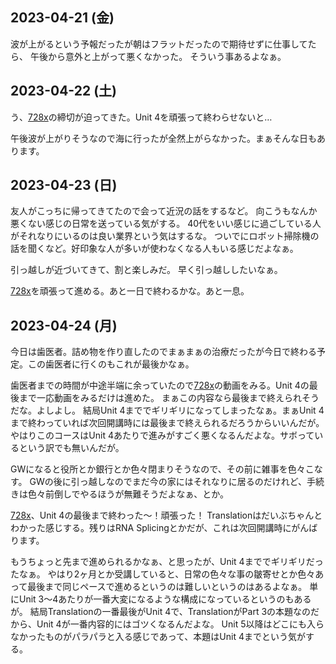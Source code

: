 ## 2023-04-21 (金)

波が上がるという予報だったが朝はフラットだったので期待せずに仕事してたら、
午後から意外と上がって悪くなかった。
そういう事あるよなぁ。

## 2023-04-22 (土)

う、[728x](728x.md)の締切が迫ってきた。Unit 4を頑張って終わらせないと…

午後波が上がりそうなので海に行ったが全然上がらなかった。まぁそんな日もあります。

## 2023-04-23 (日)

友人がこっちに帰ってきてたので会って近況の話をするなど。
向こうもなんか悪くない感じの日常を送っている気がする。
40代をいい感じに過ごしている人がそれなりにいるのは良い業界という気はするな。
ついでにロボット掃除機の話を聞くなど。好印象な人が多いが使わなくなる人もいる感じだよなぁ。

引っ越しが近づいてきて、割と楽しみだ。
早く引っ越ししたいなぁ。

[728x](728x.md)を頑張って進める。あと一日で終わるかな。あと一息。

## 2023-04-24 (月)

今日は歯医者。詰め物を作り直したのでまぁまぁの治療だったが今日で終わる予定。この歯医者に行くのもこれが最後かなぁ。

歯医者までの時間が中途半端に余っていたので[728x](728x.md)の動画をみる。Unit 4の最後まで一応動画をみるだけは進めた。
まぁこの内容なら最後まで終えられそうだな。よしよし。
結局Unit 4まででギリギリになってしまったなぁ。まぁUnit 4まで終わっていれば次回開講時には最後まで終えられるだろうからいいんだが。やはりこのコースはUnit 4あたりで進みがすごく悪くなるんだよな。サボっているという訳でも無いんだが。

GWになると役所とか銀行とか色々閉まりそうなので、その前に雑事を色々こなす。
GWの後に引っ越しなのでまだ今の家にはそれなりに居るのだけれど、手続きは色々前倒しでやるほうが無難そうだよなぁ、とか。

[728x](728x.md)、Unit 4の最後まで終わった〜！頑張った！
Translationはだいぶちゃんとわかった感じする。残りはRNA Splicingとかだが、これは次回開講時にがんばります。

もうちょっと先まで進められるかなぁ、と思ったが、Unit 4まででギリギリだったなぁ。
やはり2ヶ月とか受講していると、日常の色々な事の皺寄せとか色々あって最後まで同じペースで進めるというのは難しいというのはあるよなぁ。
単にUnit 3〜4あたりが一番大変になるような構成になっているというのもあるが。
結局Translationの一番最後がUnit 4で、TranslationがPart 3の本題なのだから、Unit 4が一番内容的にはゴツくなるんだよな。
Unit 5以降はどこにも入らなかったものがパラパラと入る感じであって、本題はUnit 4までという気がする。